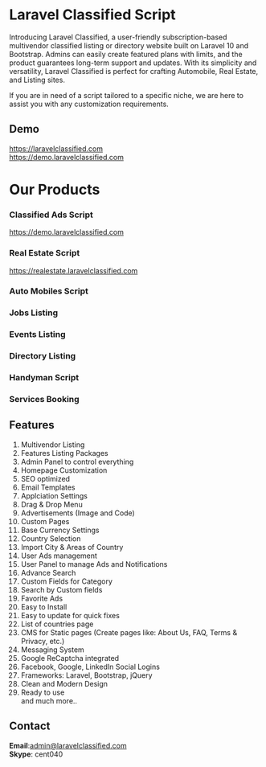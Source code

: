 # Laravel Classified Script
Introducing Laravel Classified, a user-friendly subscription-based multivendor classified listing or directory website built on Laravel 10 and Bootstrap. Admins can easily create featured plans with limits, and the product guarantees long-term support and updates. With its simplicity and versatility, Laravel Classified is perfect for crafting Automobile, Real Estate, and Listing sites. 

If you are in need of a script tailored to a specific niche, we are here to assist you with any customization requirements.

## Demo
https://laravelclassified.com <br>
https://demo.laravelclassified.com

# Our Products
### Classified Ads Script
https://demo.laravelclassified.com
### Real Estate Script
https://realestate.laravelclassified.com
### Auto Mobiles Script
### Jobs Listing
### Events Listing 
### Directory Listing
### Handyman Script 
### Services Booking

## Features 
1. Multivendor Listing
2. Features Listing Packages
3. Admin Panel to control everything
4. Homepage Customization
5. SEO optimized
6. Email Templates
7. Applciation Settings 
8. Drag & Drop Menu
9. Advertisements (Image and Code)
10. Custom Pages
11. Base Currency Settings
12. Country Selection 
13. Import City & Areas of Country 
14. User Ads management 
15. User Panel to manage Ads and Notifications
16. Advance Search 
17. Custom Fields for Category 
18. Search by Custom fields
19. Favorite Ads 
20. Easy to Install<br>
21. Easy to update for quick fixes<br>
22. List of countries page<br>
23. CMS for Static pages (Create pages like: About Us, FAQ, Terms & Privacy, etc.)<br>
24. Messaging System <br>
25. Google ReCaptcha integrated<br>
26. Facebook, Google, LinkedIn Social Logins <br>
27. Frameworks: Laravel, Bootstrap, jQuery <br>
28. Clean and Modern Design<br>
29. Ready to use<br>
and much more..

## Contact
**Email**:admin@laravelclassified.com
<br>**Skype**: cent040
